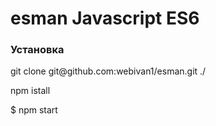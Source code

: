 # esman Javascript ES6

<h3>Установка</h3>

<p>git clone git@github.com:webivan1/esman.git ./</p>
<p>npm istall</p>
$ npm start
